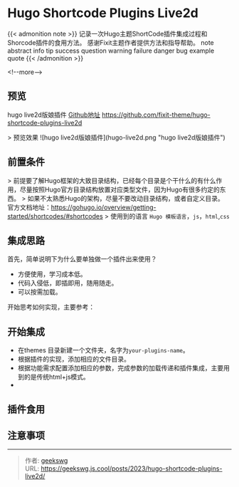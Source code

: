 # Hugo Shortcode Plugins Live2d

{{&lt; admonition note &gt;}}
记录一次Hugo主题ShortCode插件集成过程和Shorcode插件的食用方法。 
感谢Fixit主题作者提供方法和指导帮助。
note abstract info tip success question warning failure danger bug example quote
{{&lt; /admonition &gt;}}

&lt;!--more--&gt;
## 预览
hugo live2d版娘插件
[Github地址](https://github.com/fixit-theme/hugo-shortcode-plugins-live2d) 
https://github.com/fixit-theme/hugo-shortcode-plugins-live2d

&gt; 预览效果
![hugo live2d版娘插件](hugo-live2d.png &#34;hugo live2d版娘插件&#34;)

## 前置条件

&gt; 前提要了解Hugo框架的大致目录结构，已经每个目录是个干什么的有什么作用，尽量按照Hugo官方目录结构放置对应类型文件，因为Hugo有很多约定的东西。
&gt; 如果不太熟悉Hugo的架构，尽量不要改动目录结构，或者自定义目录。
官方文档地址：https://gohugo.io/overview/getting-started/shortcodes/#shortcodes
&gt; 使用到的语言 `Hugo 模板语言`，`js`，`html`,`css`  
## 集成思路
首先，简单说明下为什么要单独做一个插件出来使用？
* 方便使用，学习成本低。
* 代码入侵低，即插即用，随用随走。
* 可以按需加载。

开始思考如何实现，主要参考：

## 开始集成

* 在themes 目录新建一个文件夹，名字为`your-plugins-name`。
* 根据插件的实现，添加相应的文件目录。
* 根据功能需求配置添加相应的参数，完成参数的加载传递和插件集成，主要用到的是传统html&#43;js模式。
* 

## 插件食用

## 注意事项



---

> 作者: [geekswg](https://github.com/geekswg)  
> URL: https://geekswg.js.cool/posts/2023/hugo-shortcode-plugins-live2d/  

